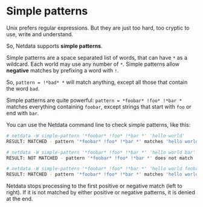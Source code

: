 <!--
title: "Simple patterns"
description: "Netdata supports simple patterns, which are less cryptic versions of regular expressions. Use familiar notation for powerful results."
custom_edit_url: https://github.com/netdata/netdata/edit/master/libnetdata/simple_pattern/README.md
sidebar_label: "Simple patterns"
learn_status: "Published"
learn_topic_type: "Tasks"
learn_rel_path: "Developers/libnetdata"
-->

# Simple patterns

Unix prefers regular expressions. But they are just too hard, too cryptic
to use, write and understand.

So, Netdata supports **simple patterns**.

Simple patterns are a space separated list of words, that can have `*`
as a wildcard. Each world may use any number of `*`. Simple patterns
allow **negative** matches by prefixing a word with `!`.

So, `pattern = !*bad* *` will match anything, except all those that
contain the word `bad`. 

Simple patterns are quite powerful: `pattern = *foobar* !foo* !*bar *`
matches everything containing `foobar`, except strings that start
with `foo` or end with `bar`.

You can use the Netdata command line to check simple patterns,
like this:

```sh
# netdata -W simple-pattern '*foobar* !foo* !*bar *' 'hello world'
RESULT: MATCHED - pattern '*foobar* !foo* !*bar *' matches 'hello world'

# netdata -W simple-pattern '*foobar* !foo* !*bar *' 'hello world bar'
RESULT: NOT MATCHED - pattern '*foobar* !foo* !*bar *' does not match 'hello world bar'

# netdata -W simple-pattern '*foobar* !foo* !*bar *' 'hello world foobar'
RESULT: MATCHED - pattern '*foobar* !foo* !*bar *' matches 'hello world foobar'
```

Netdata stops processing to the first positive or negative match
(left to right). If it is not matched by either positive or negative
patterns, it is denied at the end.


